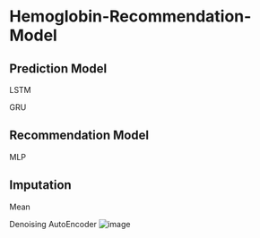 # Hemoglobin-Recommendation-Model


## Prediction Model
LSTM

GRU

## Recommendation Model

MLP

## Imputation

Mean

Denoising AutoEncoder
![image](https://user-images.githubusercontent.com/37866322/101493116-f5705200-39a8-11eb-91bf-4c5712558cae.png)
